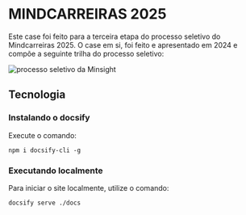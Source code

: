 # MINDCARREIRAS 2025

Este case foi feito para a terceira etapa do processo seletivo do Mindcarreiras 2025. O case em si, foi feito e apresentado em 2024 e compõe a seguinte trilha do processo seletivo:

![processo seletivo da Minsight]()

## Tecnologia

### Instalando o docsify

Execute o comando:

```shell
npm i docsify-cli -g
```

### Executando localmente

Para iniciar o site localmente, utilize o comando:

```shell
docsify serve ./docs
```
